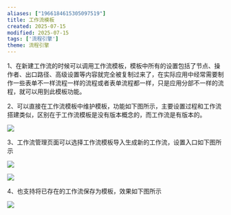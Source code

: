 ```yaml
---
aliases: ["1966184615305097519"]
title: 工作流模板
created: 2025-07-15
modified: 2025-07-15
tags: ['流程引擎']
theme: 流程引擎
---
```


1、在新建工作流的时候可以调用工作流模板，模板中所有的设置包括了节点、操作者、出口路径、高级设置等内容就完全被复制过来了，在实际应用中经常需要制作一些表单不一样流程一样的流程或者表单流程都一样，只是应用分部不一样的流程，就可以用到此模板功能。

2、可以直接在工作流模板中维护模板，功能如下图所示，主要设置过程和工作流搭建类似，区别在于工作流模板是没有版本概念的，而工作流是有版本的。

![](1df663d2bc1fe6108b47262dbadce946.jpg)

3、工作流管理页面可以选择工作流模板导入生成新的工作流，设置入口如下图所示

![](74abc8477a09a60154d97b2185020120.jpg)

![](ca033f7942b031942ae269443d903ccc.jpg)

4、也支持将已存在的工作流保存为模板，效果如下图所示

![](3781ffac3408700f8c35696422120374.jpg)